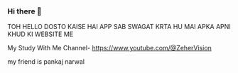 ### Hi there 👋
TOH HELLO DOSTO KAISE HAI APP SAB 
SWAGAT KRTA HU MAI APKA APNI KHUD KI WEBSITE ME

My Study With Me Channel- https://www.youtube.com/@ZeherVision

my friend is pankaj narwal

<!--
**ZeherVision/Zehervision** is a ✨ _special_ ✨ repository because its `README.md` (this file) appears on your GitHub profile.

Here are some ideas to get you started:

- 🔭 I’m currently working on ...
- 🌱 I’m currently learning ...
- 👯 I’m looking to collaborate on ...
- 🤔 I’m looking for help with ...
- 💬 Ask me about ...
- 📫 How to reach me: ...
- 😄 Pronouns: ...
- ⚡ Fun fact: ...
-->
